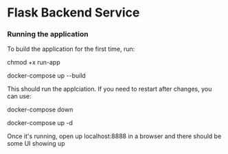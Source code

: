 # Flask Backend Service

### Running the application

To build the application for the first time, run:

chmod +x run-app

docker-compose up --build

This should run the applciation. If you need to restart after changes, you can use:

docker-compose down

docker-compose up -d

Once it's running, open up localhost:8888 in a browser and there should be some UI showing up